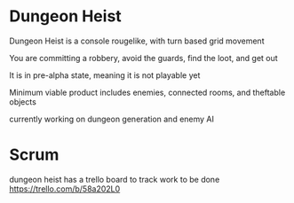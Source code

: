 # Dungeon Heist

Dungeon Heist is a console rougelike, with turn based grid movement

You are committing a robbery, avoid the guards, find the loot, and get out


It is in pre-alpha state, meaning it is not playable yet

Minimum viable product includes enemies, connected rooms, and theftable objects

currently working on dungeon generation and enemy AI

# Scrum

dungeon heist has a trello board to track work to be done
https://trello.com/b/58a202L0

